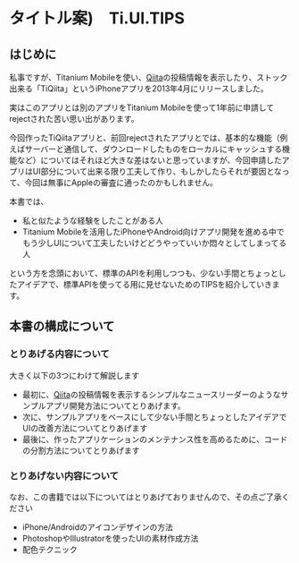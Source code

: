 # タイトル案)　Ti.UI.TIPS

## はじめに

私事ですが、Titanium Mobileを使い、[Qiita](http://qiita.com/)の投稿情報を表示したり、ストック出来る「TiQiita」というiPhoneアプリを2013年4月にリリースしました。

実はこのアプリとは別のアプリをTitanium Mobileを使って1年前に申請してrejectされた苦い思い出があります。

今回作ったTiQiitaアプリと、前回rejectされたアプリとでは、基本的な機能（例えばサーバーと通信して、ダウンロードしたものをローカルにキャッシュする機能など）についてはそれほど大きな差はないと思っていますが、今回申請したアプリはUI部分について出来る限り工夫して作り、もしかしたらそれが要因となって、今回は無事にAppleの審査に通ったのかもしれません。

本書では、
- 私と似たような経験をしたことがある人
- Titanium Mobileを活用したiPhoneやAndroid向けアプリ開発を進める中でもう少しUIについて工夫したいけどどうやっていいか悶々としてしまってる人

という方を念頭において、標準のAPIを利用しつつも、少ない手間とちょっとしたアイデアで、標準APIを使ってる用に見せないためのTIPSを紹介していきます。

## 本書の構成について

### とりあげる内容について

大きく以下の3つにわけて解説します

- 最初に、[Qiita](http://qiita.com/)の投稿情報を表示するシンプルなニュースリーダーのようなサンプルアプリ開発方法についてとりあげます。
- 次に、サンプルアプリをベースにして少ない手間とちょっとしたアイデアでUIの改善方法についてとりあげます
- 最後に、作ったアプリケーションのメンテナンス性を高めるために、コードの分割方法についてとりあげます

### とりあげない内容について

なお、この書籍では以下についてはとりあげておりませんので、その点ご了承ください

- iPhone/Androidのアイコンデザインの方法
- PhotoshopやIllustratorを使ったUIの素材作成方法
- 配色テクニック


